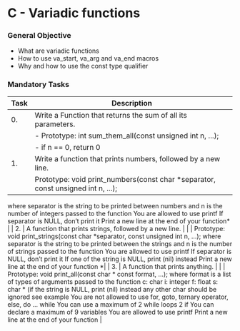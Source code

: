# C - Variadic functions

### General Objective
-	What are variadic functions
-	How to use va_start, va_arg and va_end macros
-	Why and how to use the const type qualifier

### Mandatory Tasks
| Task | Description |
| --- | --- |
| 0. | Write a Function that returns the sum of all its parameters. |
| | 	-	Prototype: int sum_them_all(const unsigned int n, ...); |
| |	-	if n == 0, return 0 |
| 1. | Write a function that prints numbers, followed by a new line. |
|  | Prototype: void print_numbers(const char *separator, const unsigned int n, ...);
where separator is the string to be printed between numbers
and n is the number of integers passed to the function
You are allowed to use printf
If separator is NULL, don’t print it
Print a new line at the end of your function* |
| 2. | A function that prints strings, followed by a new line. |
|    | Prototype: void print_strings(const char *separator, const unsigned int n, ...);
where separator is the string to be printed between the strings
and n is the number of strings passed to the function
You are allowed to use printf
If separator is NULL, don’t print it
If one of the string is NULL, print (nil) instead
Print a new line at the end of your function *|
| 3. | A function that prints anything. |
|  | Prototype: void print_all(const char * const format, ...);
where format is a list of types of arguments passed to the function
c: char
i: integer
f: float
s: char * (if the string is NULL, print (nil) instead
any other char should be ignored
see example
You are not allowed to use for, goto, ternary operator, else, do ... while
You can use a maximum of
2 while loops
2 if
You can declare a maximum of 9 variables
You are allowed to use printf
Print a new line at the end of your function |
